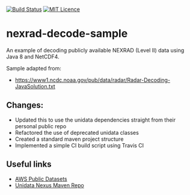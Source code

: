 [![Build Status](https://travis-ci.org/SuperEvenSteven/nexrad-decode-sample.svg?branch=master)](https://travis-ci.org/SuperEvenSteven/nexrad-decode-sample) [![MIT Licence](https://badges.frapsoft.com/os/mit/mit.svg?v=103)](https://opensource.org/licenses/mit-license.php)

# nexrad-decode-sample
An example of decoding publicly available NEXRAD (Level II) data using Java 8 and NetCDF4. 

Sample adapted from:
* https://www1.ncdc.noaa.gov/pub/data/radar/Radar-Decoding-JavaSolution.txt

## Changes: 
- Updated this to use the unidata dependencies straight from their personal public repo 
- Refactored the use of deprecated unidata classes
- Created a standard maven project structure 
- Implemented a simple CI build script using Travis CI

## Useful links
- [AWS Public Datasets](https://aws.amazon.com/public-datasets/nexrad/)
- [Unidata Nexus Maven Repo](https://artifacts.unidata.ucar.edu/)
